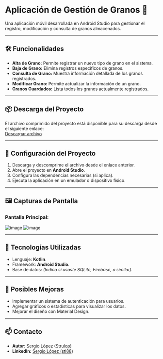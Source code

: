 # Aplicación de Gestión de Granos 🌾

Una aplicación móvil desarrollada en Android Studio para gestionar el registro, modificación y consulta de granos almacenados.

---

## 🛠️ Funcionalidades
- **Alta de Grano:** Permite registrar un nuevo tipo de grano en el sistema.
- **Baja de Grano:** Elimina registros específicos de granos.
- **Consulta de Grano:** Muestra información detallada de los granos registrados.
- **Modificar Grano:** Permite actualizar la información de un grano.
- **Granos Guardados:** Lista todos los granos actualmente registrados.

---

## 📦 Descarga del Proyecto
El archivo comprimido del proyecto está disponible para su descarga desde el siguiente enlace:  
[Descargar archivo](https://drive.google.com/file/d/1J0_FOwLNW_ugpeDltcYXYGY-vAVOd0aY/view?usp=sharing)

---

## 🚀 Configuración del Proyecto
1. Descarga y descomprime el archivo desde el enlace anterior.
2. Abre el proyecto en **Android Studio**.
3. Configura las dependencias necesarias (si aplica).
4. Ejecuta la aplicación en un emulador o dispositivo físico.

---

## 🖼️ Capturas de Pantalla
### Pantalla Principal:
![image](https://github.com/user-attachments/assets/5a442787-f47e-4a18-8700-37375f5c4d06)
![image](https://github.com/user-attachments/assets/69179fa8-2b59-4656-896a-beaed8e36efa)

---

## 🔧 Tecnologías Utilizadas
- Lenguaje: **Kotlin**.
- Framework: **Android Studio**.
- Base de datos: *(Indica si usaste SQLite, Firebase, o similar).*

---

## 🤔 Posibles Mejoras
- Implementar un sistema de autenticación para usuarios.
- Agregar gráficos o estadísticas para visualizar los datos.
- Mejorar el diseño con Material Design.

---

## 📫 Contacto
- **Autor:** Sergio López (Strulop)
- **LinkedIn:** [Sergio López (stl88)](https://www.linkedin.com/in/stl88)
